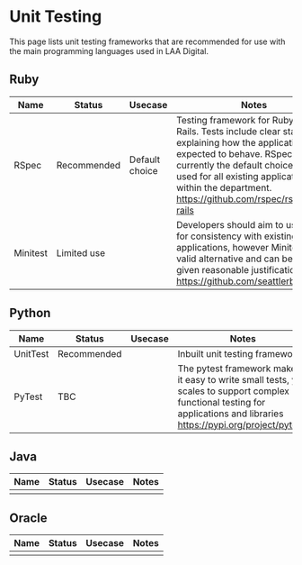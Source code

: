 # Unit Testing

This page lists unit testing frameworks that are recommended for use with the main programming languages used in LAA Digital.

## Ruby

| Name | Status | Usecase  | Notes  |
|---|---|---|---|
| RSpec | Recommended | Default choice | Testing framework for Ruby/Ruby on Rails. Tests include clear statements explaining how the application is expected to behave. RSpec is currently the default choice and is used for all existing applications within the department. https://github.com/rspec/rspec-rails |
| Minitest | Limited use |  | Developers should aim to use RSpec for consistency with existing applications, however Minitest is a valid alternative and can be used given reasonable justification https://github.com/seattlerb/minitest |

## Python

| Name | Status | Usecase  | Notes  |
|---|---|---|---|
|  UnitTest | Recommended |  | Inbuilt unit testing framework |
|  PyTest | TBC |  | The pytest framework makes it easy to write small tests, yet scales to support complex functional testing for applications and libraries https://pypi.org/project/pytest/ |

## Java

| Name | Status | Usecase  | Notes  |
|---|---|---|---|
|  |  |  |  |

## Oracle

| Name | Status | Usecase  | Notes  |
|---|---|---|---|
|  |  |  |  |
